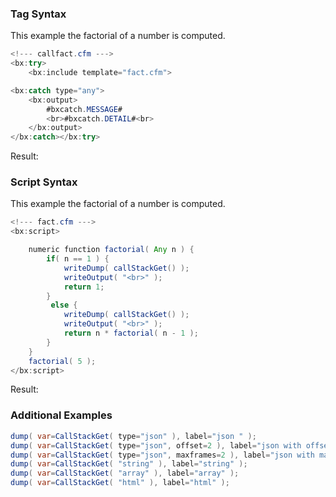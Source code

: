 ### Tag Syntax

This example the factorial of a number is computed.


```java
<!--- callfact.cfm --->
<bx:try>
    <bx:include template="fact.cfm">

<bx:catch type="any">
    <bx:output>
        #bxcatch.MESSAGE#
        <br>#bxcatch.DETAIL#<br>
    </bx:output>
</bx:catch></bx:try>
```

Result: 

### Script Syntax

This example the factorial of a number is computed.


```java
<!--- fact.cfm --->
<bx:script>

	numeric function factorial( Any n ) {
		if( n == 1 ) {
			writeDump( callStackGet() );
			writeOutput( "<br>" );
			return 1;
		}
		 else {
			writeDump( callStackGet() );
			writeOutput( "<br>" );
			return n * factorial( n - 1 );
		}
	}
	factorial( 5 );
</bx:script>

```

Result: 

### Additional Examples


```java
dump( var=CallStackGet( type="json" ), label="json " );
dump( var=CallStackGet( type="json", offset=2 ), label="json with offset" );
dump( var=CallStackGet( type="json", maxframes=2 ), label="json with maxFrames" );
dump( var=CallStackGet( "string" ), label="string" );
dump( var=CallStackGet( "array" ), label="array" );
dump( var=CallStackGet( "html" ), label="html" );

```


